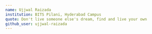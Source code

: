 ```yaml
---
name: Ujjwal Raizada
institution: BITS Pilani, Hyderabad Campus
quote: Don't live someone else's dream, find and live your own
github_user: ujjwal-raizada
---
```

